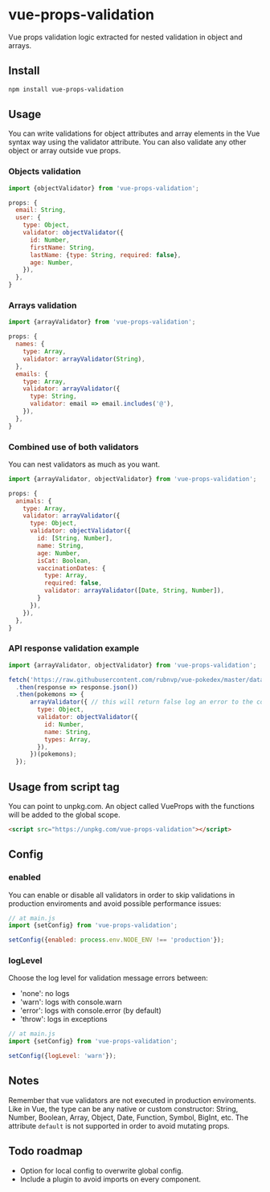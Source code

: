 # vue-props-validation
Vue props validation logic extracted for nested validation in object and arrays.

## Install

```bash
npm install vue-props-validation
```

## Usage
You can write validations for object attributes and array elements in the Vue syntax way using the validator attribute. You can also validate any other object or array outside vue props.

### Objects validation
```js
import {objectValidator} from 'vue-props-validation';

props: {
  email: String,
  user: {
    type: Object,
    validator: objectValidator({
      id: Number,
      firstName: String,
      lastName: {type: String, required: false},
      age: Number,
    }),
  },
}
```

### Arrays validation
```js
import {arrayValidator} from 'vue-props-validation';

props: {
  names: {
    type: Array,
    validator: arrayValidator(String),
  },
  emails: {
    type: Array,
    validator: arrayValidator({
      type: String,
      validator: email => email.includes('@'),
    }),
  },
}
```

### Combined use of both validators
You can nest validators as much as you want.
```js
import {arrayValidator, objectValidator} from 'vue-props-validation';

props: {
  animals: {
    type: Array,
    validator: arrayValidator({
      type: Object,
      validator: objectValidator({
        id: [String, Number],
        name: String,
        age: Number,
        isCat: Boolean,
        vaccinationDates: {
          type: Array,
          required: false,
          validator: arrayValidator([Date, String, Number]),
        }
      }),
    }),
  },
}
```

### API response validation example
```js
import {arrayValidator, objectValidator} from 'vue-props-validation';

fetch('https://raw.githubusercontent.com/rubnvp/vue-pokedex/master/data/pokemons.json') 
  .then(response => response.json())
  .then(pokemons => {
      arrayValidator({ // this will return false log an error to the console if it fails
        type: Object,
        validator: objectValidator({
          id: Number,
          name: String,
          types: Array,
        }),
      })(pokemons);
  });
```

## Usage from script tag
You can point to unpkg.com. An object called VueProps with the functions will be added to the global scope.
```html
<script src="https://unpkg.com/vue-props-validation"></script>
```

## Config
### enabled
You can enable or disable all validators in order to skip validations in production enviroments and avoid possible performance issues:
```js
// at main.js
import {setConfig} from 'vue-props-validation';

setConfig({enabled: process.env.NODE_ENV !== 'production'});
```
### logLevel
Choose the log level for validation message errors between:
- 'none': no logs
- 'warn': logs with console.warn
- 'error': logs with console.error (by default)
- 'throw': logs in exceptions
```js
// at main.js
import {setConfig} from 'vue-props-validation';

setConfig({logLevel: 'warn'});
```

## Notes
 Remember that vue validators are not executed in production enviroments. Like in Vue, the type can be any native or custom constructor: String, Number, Boolean, Array, Object, Date, Function, Symbol, BigInt, etc. The attribute `default` is not supported in order to avoid mutating props.

## Todo roadmap
- Option for local config to overwrite global config.
- Include a plugin to avoid imports on every component.
